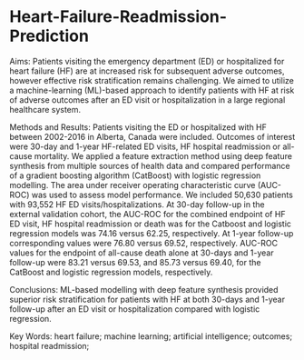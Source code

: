 # Heart-Failure-Readmission-Prediction


Aims: Patients visiting the emergency department (ED) or hospitalized for heart failure (HF) are at increased risk for subsequent adverse outcomes, however effective risk stratification remains challenging. We aimed to utilize a machine-learning (ML)-based approach to identify patients with HF at risk of adverse outcomes after an ED visit or hospitalization in a large regional healthcare system.

Methods and Results: Patients visiting the ED or hospitalized with HF between 2002-2016 in Alberta, Canada were included. Outcomes of interest were 30-day and 1-year HF-related ED visits, HF hospital readmission or all-cause mortality. We applied a feature extraction method using deep feature synthesis from multiple sources of health data and compared performance of a gradient boosting algorithm (CatBoost) with logistic regression modelling. The area under receiver operating characteristic curve (AUC-ROC) was used to assess model performance. We included 50,630 patients with 93,552 HF ED visits/hospitalizations. At 30-day follow-up in the external validation cohort, the AUC-ROC for the combined endpoint of HF ED visit, HF hospital readmission or death was for the Catboost and logistic regression models was 74.16 versus 62.25, respectively. At 1-year follow-up corresponding values were 76.80 versus 69.52, respectively. AUC-ROC values for the endpoint of all-cause death alone at 30-days and 1-year follow-up were 83.21 versus 69.53, and 85.73 versus 69.40, for the CatBoost and logistic regression models, respectively. 

Conclusions: ML-based modelling with deep feature synthesis provided superior risk stratification for patients with HF at both 30-days and 1-year follow-up after an ED visit or hospitalization compared with logistic regression. 

Key Words: heart failure; machine learning; artificial intelligence; outcomes; hospital readmission;
